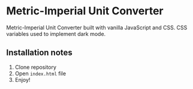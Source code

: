 # Metric-Imperial Unit Converter

Metric-Imperial Unit Converter built with vanilla JavaScript and CSS. CSS variables used to implement dark mode.

## Installation notes
1. Clone repository
2. Open `index.html` file
3. Enjoy!